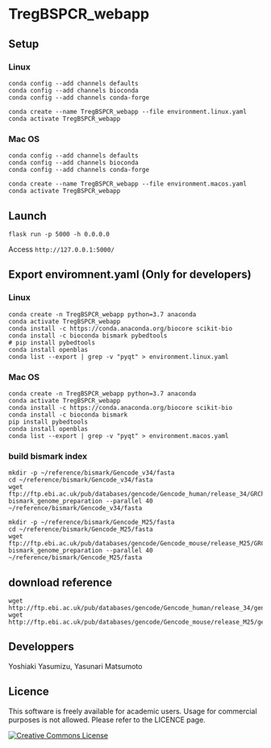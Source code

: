 # TregBSPCR_webapp

## Setup

### Linux

```
conda config --add channels defaults
conda config --add channels bioconda
conda config --add channels conda-forge

conda create --name TregBSPCR_webapp --file environment.linux.yaml
conda activate TregBSPCR_webapp
```

### Mac OS

```
conda config --add channels defaults
conda config --add channels bioconda
conda config --add channels conda-forge

conda create --name TregBSPCR_webapp --file environment.macos.yaml
conda activate TregBSPCR_webapp
```
 
## Launch 

```
flask run -p 5000 -h 0.0.0.0
```

Access `http://127.0.0.1:5000/`

## Export enviromnent.yaml (Only for developers)

### Linux

```
conda create -n TregBSPCR_webapp python=3.7 anaconda
conda activate TregBSPCR_webapp
conda install -c https://conda.anaconda.org/biocore scikit-bio
conda install -c bioconda bismark pybedtools
# pip install pybedtools
conda install openblas
conda list --export | grep -v "pyqt" > environment.linux.yaml
```

### Mac OS

```
conda create -n TregBSPCR_webapp python=3.7 anaconda
conda activate TregBSPCR_webapp
conda install -c https://conda.anaconda.org/biocore scikit-bio
conda install -c bioconda bismark
pip install pybedtools
conda install openblas
conda list --export | grep -v "pyqt" > environment.macos.yaml
```

### build bismark index

```
mkdir -p ~/reference/bismark/Gencode_v34/fasta
cd ~/reference/bismark/Gencode_v34/fasta
wget ftp://ftp.ebi.ac.uk/pub/databases/gencode/Gencode_human/release_34/GRCh38.p13.genome.fa.gz
bismark_genome_preparation --parallel 40 ~/reference/bismark/Gencode_v34/fasta

mkdir -p ~/reference/bismark/Gencode_M25/fasta
cd ~/reference/bismark/Gencode_M25/fasta
wget ftp://ftp.ebi.ac.uk/pub/databases/gencode/Gencode_mouse/release_M25/GRCm38.p6.genome.fa.gz
bismark_genome_preparation --parallel 40 ~/reference/bismark/Gencode_M25/fasta
```

## download reference

```
wget http://ftp.ebi.ac.uk/pub/databases/gencode/Gencode_human/release_34/gencode.v34.annotation.gff3.gz
wget http://ftp.ebi.ac.uk/pub/databases/gencode/Gencode_mouse/release_M25/gencode.vM25.annotation.gff3.gz
```

## Developpers

Yoshiaki Yasumizu, Yasunari Matsumoto

## Licence

This software is freely available for academic users. Usage for commercial purposes is not allowed. Please refer to the LICENCE page.

<a rel="license" href="http://creativecommons.org/licenses/by-nc/4.0/"><img alt="Creative Commons License" style="border-width:0" src="https://i.creativecommons.org/l/by-nc/4.0/88x31.png" /></a>